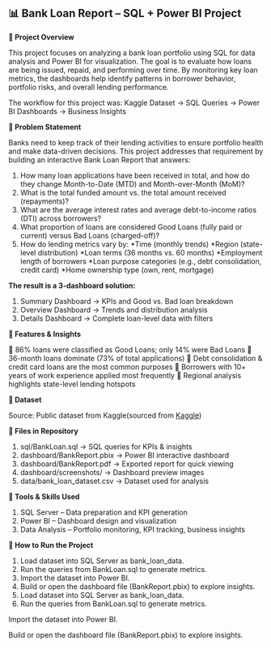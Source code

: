 ## 📊 Bank Loan Report – SQL + Power BI Project
**🔹 Project Overview**

This project focuses on analyzing a bank loan portfolio using SQL for data analysis and Power BI for visualization. The goal is to evaluate how loans are being issued, repaid, and performing over time. By monitoring key loan metrics, the dashboards help identify patterns in borrower behavior, portfolio risks, and overall lending performance.

The workflow for this project was:
Kaggle Dataset → SQL Queries → Power BI Dashboards → Business Insights

**🔹 Problem Statement**

Banks need to keep track of their lending activities to ensure portfolio health and make data-driven decisions. This project addresses that requirement by building an interactive Bank Loan Report that answers:

  1. How many loan applications have been received in total, and how do they change Month-to-Date (MTD) and Month-over-Month (MoM)?
  2. What is the total funded amount vs. the total amount received (repayments)?
  3. What are the average interest rates and average debt-to-income ratios (DTI) across borrowers?
  4. What proportion of loans are considered Good Loans (fully paid or current) versus Bad Loans (charged-off)?
  5. How do lending metrics vary by:
     *Time (monthly trends)
     *Region (state-level distribution)
     *Loan terms (36 months vs. 60 months)
     *Employment length of borrowers
     *Loan purpose categories (e.g., debt consolidation, credit card)
     *Home ownership type (own, rent, mortgage)

**The result is a 3-dashboard solution:**
  1. Summary Dashboard → KPIs and Good vs. Bad loan breakdown
  2. Overview Dashboard → Trends and distribution analysis
  3. Details Dashboard → Complete loan-level data with filters

**🔹 Features & Insights**

📌 86% loans were classified as Good Loans; only 14% were Bad Loans
📌 36-month loans dominate (73% of total applications)
📌 Debt consolidation & credit card loans are the most common purposes
📌 Borrowers with 10+ years of work experience applied most frequently
📌 Regional analysis highlights state-level lending hotspots

**🔹 Dataset**

Source: Public dataset from Kaggle(sourced from [Kaggle](https://www.kaggle.com/))

**🔹 Files in Repository**

  1. sql/BankLoan.sql → SQL queries for KPIs & insights
  2. dashboard/BankReport.pbix → Power BI interactive dashboard
  3. dashboard/BankReport.pdf → Exported report for quick viewing
  4. dashboard/screenshots/ → Dashboard preview images
  5. data/bank_loan_dataset.csv → Dataset used for analysis

**🔹 Tools & Skills Used**

1. SQL Server – Data preparation and KPI generation
2. Power BI – Dashboard design and visualization
3. Data Analysis – Portfolio monitoring, KPI tracking, business insights

**🔹 How to Run the Project**
1. Load dataset into SQL Server as bank_loan_data.
2. Run the queries from BankLoan.sql to generate metrics.
3. Import the dataset into Power BI.
4. Build or open the dashboard file (BankReport.pbix) to explore insights.
5. Load dataset into SQL Server as bank_loan_data.
6. Run the queries from BankLoan.sql to generate metrics.

Import the dataset into Power BI.

Build or open the dashboard file (BankReport.pbix) to explore insights.
